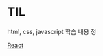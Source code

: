 # TIL
html, css, javascript 학습 내용 정

[React](https://mingnana.github.io/TIL/react_basic/ver.1/build/index.html)

